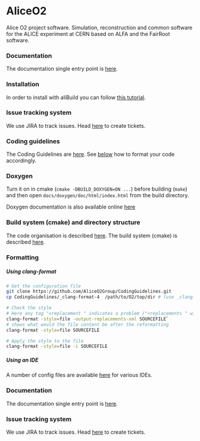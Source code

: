 
AliceO2
=======

Alice O2 project software. Simulation, reconstruction and common software for
the ALICE experiment at CERN based on ALFA and the FairRoot software.

### Documentation
The documentation single entry point is [here](https://alice-o2.web.cern.ch/).

### Installation
In order to install with aliBuild you can follow [this tutorial](http://alisw.github.io/alibuild/o2-tutorial.html).

### Issue tracking system
We use JIRA to track issues. Head [here](https://alice.its.cern.ch/jira) to create tickets.

### Coding guidelines
The Coding Guidelines are [here](https://github.com/AliceO2Group/CodingGuidelines).
See [below](###Formatting) how to format your code accordingly.

### Doxygen
Turn it on in cmake (`cmake -DBUILD_DOXYGEN=ON ...`) before building (`make`) and then open
`docs/doxygen/doc/html/index.html` from the build directory.

Doxygen documentation is also available online [here](http://aliceo2group.github.io/AliceO2/)

### Build system (cmake) and directory structure
The code organisation is described [here](docs/CodeOrganization.md).
The build system (cmake) is described [here](docs/CMakeInstructions.md).

### Formatting
##### Using clang-format
```bash
# Get the configuration file
git clone https://github.com/AliceO2Group/CodingGuidelines.git
cp CodingGuidelines/_clang-format-4  /path/to/O2/top/dir # (use _clang-format-3 if you use clang-format v3)

# Check the style
# Here any tag "<replacement " indicates a problem ("<replacements " with **s** is fine!)
clang-format -style=file -output-replacements-xml SOURCEFILE`
# shows what would the file content be after the reformatting
clang-format -style=file SOURCEFILE

# Apply the style to the file
clang-format -style=file -i SOURCEFILE
```

##### Using an IDE
A number of config files are available [here](https://github.com/AliceO2Group/CodingGuidelines) for various IDEs.

### Documentation

The documentation single entry point is [here](https://alice-o2.web.cern.ch/).

### Issue tracking system

We use JIRA to track issues. Head [here](https://alice.its.cern.ch/jira) to create tickets.
